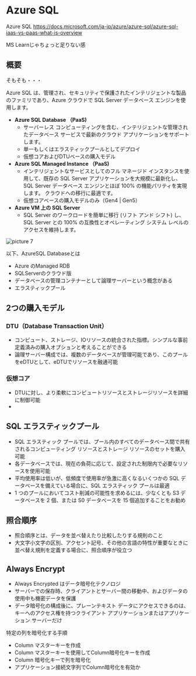 # Azure SQL

Azure SQL
https://docs.microsoft.com/ja-jp/azure/azure-sql/azure-sql-iaas-vs-paas-what-is-overview

MS Learnじゃちょっと足りない感

## 概要

そもそも・・・  

Azure SQL は、管理され、セキュリティで保護されたインテリジェントな製品のファミリであり、Azure クラウドで SQL Server データベース エンジンを使用します。

- **Azure SQL Database （PaaS)**
  - サーバーレス コンピューティングを含む、インテリジェントな管理されたデータベース サービスで最新のクラウド アプリケーションをサポートします。
  - 単一もしくはエラスティックプールとしてデプロイ
  - 仮想コアおよびDTUベースの購入モデル
- **Azure SQL Managed Instance （PaaS)**
  - インテリジェントなサービスとしてのフル マネージド インスタンスを使用して、既存の SQL Server アプリケーションを大規模に最新化し、SQL Server データベース エンジンとほぼ 100% の機能パリティを実現します。 クラウドへの移行に最適です。
  - 仮想コアベースの購入モデルのみ（Gen4 | Gen5）
- **Azure VM 上の SQL Server**
  - SQL Server のワークロードを簡単に移行 (リフト アンド シフト) し、SQL Server との 100% の互換性とオペレーティング システム レベルのアクセスを維持します。

![picture 7](images/ee02e60215fea7048f48c8161a06252b721624570acbd0926ab540d394a5a524.png)  

以下、AzureSQL Databaseとは
- Azure のManaged RDB
- SQLServerのクラウド版
- データベースの管理コンテナーとして論理サーバーという概念がある
- エラスティックプール

## 2つの購入モデル

### DTU（Database Transaction Unit）

- コンピュート、ストレージ、IOリソースの統合された指標。シンプルな事前定義済みの購入オプションと考えることができる
- 論理サーバー構成では、複数のデータベースが管理可能であり、このプールをeDTUとして、eDTUでリソースを融通可能

### 仮想コア

- DTUに対し、より柔軟にコンピュートリソースとストレージリソースを詳細に制御可能
- 

## SQL エラスティックプール

- SQL エラスティック プールでは、プール内のすべてのデータベース間で共有されるコンピューティング リソースとストレージ リソースのセットを購入可能
- 各データベースでは、現在の負荷に応じて、設定された制限内で必要なリソースを使用可能
- 平均使用率は低いが、低頻度で使用率が急激に高くなるいくつかの SQL データベースを備えている場合に、SQL エラスティック プールは最適
- 1 つのプールにおいてコスト削減の可能性を求めるには、少なくとも S3 データベースを 2 個、または S0 データベースを 15 個追加することをお勧め

## 照合順序

- 照合順序とは、データを並べ替えたり比較したりする規則のこと
- 大文字小文字の区別、アクセント記号、その他の言語の特性が重要なときに並べ替え規則を定義する場合に、照合順序が役立つ

## Always Encrypt

- Always Encrypted はデータ暗号化テクノロジ
- サーバーでの保存時、クライアントとサーバー間の移動中、およびデータの使用中も機密データを保護
- データ暗号化の構成後に、プレーンテキスト データにアクセスできるのは、キーへのアクセス権を持つクライアント アプリケーションまたはアプリケーション サーバーだけ

特定の列を暗号化する手順

- Column マスターキーを作成
- Column マスターキーを使用してColumn暗号化キーを作成
- Column 暗号化キーで列を暗号化
- アプリケーション接続文字列でColumn暗号化を有効か